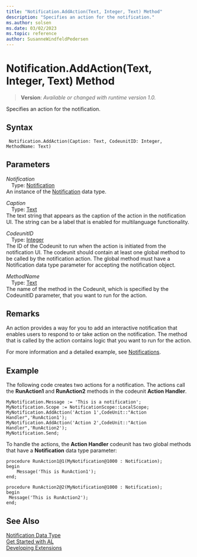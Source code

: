 ```yaml
---
title: "Notification.AddAction(Text, Integer, Text) Method"
description: "Specifies an action for the notification."
ms.author: solsen
ms.date: 03/02/2023
ms.topic: reference
author: SusanneWindfeldPedersen
---
```

[//]: # (START>DO_NOT_EDIT)
[//]: # (IMPORTANT:Do not edit any of the content between here and the END>DO_NOT_EDIT.)
[//]: # (Any modifications should be made in the .xml files in the ModernDev repo.)
# Notification.AddAction(Text, Integer, Text) Method
> **Version**: _Available or changed with runtime version 1.0._

Specifies an action for the notification.


## Syntax
```AL
 Notification.AddAction(Caption: Text, CodeunitID: Integer, MethodName: Text)
```
## Parameters
*Notification*  
&emsp;Type: [Notification](notification-data-type.md)  
An instance of the [Notification](notification-data-type.md) data type.  

*Caption*  
&emsp;Type: [Text](../text/text-data-type.md)  
The text string that appears as the caption of the action in the notification UI. The string can be a label that is enabled for multilanguage functionality.  

*CodeunitID*  
&emsp;Type: [Integer](../integer/integer-data-type.md)  
The ID of the Codeunit to run when the action is initiated from the notification UI. The codeunit should contain at least one global method to be called by the notification action. The global method must have a Notification data type parameter for accepting the notification object.  

*MethodName*  
&emsp;Type: [Text](../text/text-data-type.md)  
The name of the method in the Codeunit, which is specified by the CodeunitID parameter, that you want to run for the action.  



[//]: # (IMPORTANT: END>DO_NOT_EDIT)

## Remarks
An action provides a way for you to add an interactive notification that enables users to respond to or take action on the notification. The method that is called by the action contains logic that you want to run for the action.

For more information and a detailed example, see [Notifications](../../devenv-notifications-developing.md).

##  Example
The following code creates two actions for a notification. The actions call the **RunAction1** and **RunAction2** methods in the codeunit **Action Handler**.

```al
MyNotification.Message := 'This is a notification';
MyNotification.Scope := NotificationScope::LocalScope;
MyNotification.AddAction('Action 1',CodeUnit::"Action Handler",'RunAction1');
MyNotification.AddAction('Action 2',CodeUnit::"Action Handler",'RunAction2');
MyNotification.Send;
```

To handle the actions, the **Action Handler** codeunit has two global methods that have a **Notification** data type parameter:

```al
procedure RunAction1@1(MyNotification@1000 : Notification);
begin
    Message('This is RunAction1');
end;

procedure RunAction2@2(MyNotification@1000 : Notification);
begin
 Message('This is RunAction2');
end;
```

## See Also
[Notification Data Type](notification-data-type.md)  
[Get Started with AL](../../devenv-get-started.md)  
[Developing Extensions](../../devenv-dev-overview.md)